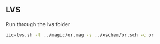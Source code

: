 ## LVS
Run through the lvs folder
```bash
iic-lvs.sh -l ../magic/or.mag -s ../xschem/or.sch -c or
```